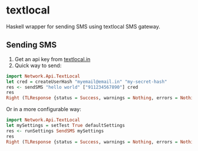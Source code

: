 # textlocal

Haskell wrapper for sending SMS using textlocal SMS gateway.

## Sending SMS

1. Get an api key from [textlocal.in](http://textlocal.in/)
2. Quick way to send:

``` haskell
import Network.Api.TextLocal
let cred = createUserHash "myemail@email.in" "my-secret-hash"
res <- sendSMS "hello world" ["911234567890"] cred
res
Right (TLResponse {status = Success, warnings = Nothing, errors = Nothing})
```

Or in a more configurable way:

``` haskell
import Network.Api.TextLocal
let mySettings = setTest True defaultSettings
res <- runSettings SendSMS mySettings
res
Right (TLResponse {status = Success, warnings = Nothing, errors = Nothing})
```


